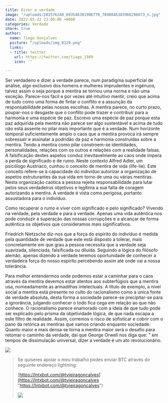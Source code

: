 ```yaml
---
title: Dizer a verdade
image: "/uploads/281576240_693546301906778_7090046383966296673_n.jpg"
date: 2022-05-22 23:00:00 +0000
categories: Verdade
share: true
author:
  name: Tiago Gonçalves
  picture: "/uploads/img_0129.png"
  links:
  - title: twitter
    url: https://twitter.com/tiago_1989
    icon: ''

---
```

Ser verdadeiro e dizer a verdade parece, num paradigma superficial de análise, algo exclusivo dos homens e mulheres imprudentes e ingénuos, talvez assim o seja porque a mentira se tornou uma norma e não uma exceção. Parece-nos fácil e por vezes até intuitivo mentir, creio que acima de tudo como uma forma de fintar o conflito e a assunção da responsabilidade pelas nossas escolhas. A mentira parece, no curto prazo, poupar-nos o desgaste que o conflito pode trazer e contribuir para a harmonia e uma espécie de paz. Escrevo uma espécie de paz porque esta paz adquirida pela mentira não parece ser algo sustentável e acima de tudo não está assente no pilar mais importante que é a verdade. Num horizonte temporal suficientemente amplo o caos que a mentira provoca irá sempre sobressair e assinalar a podridão da paz e harmonia construídas sobre a mentira. Tendo a mentira como pilar constroem-se identidades, personalidades, relações com os outros e relações com a realidade falsas. A falsificação destes aspetos conduz inevitavelmente ao caos onde impera a perda de significado e de rumo. Neste contexto Alfred Adler, um psicólogo Austríaco, cunhou o conceito de mentira de vida (life-lie). Este conceito refere-se à capacidade do indivíduo autorizar a organização de aspetos estruturantes da sua vida em torno de uma ou várias mentiras. Nesta organização caótica a pessoa rejeita responsabilidade para lutar pelos seus verdadeiros objetivos e legitima a sua falta de coragem autorizando a mentira. A verdade é vista como perigosa, portanto assustadora para o indivíduo.

Como recuperar o rumo e viver com significado e pelo significado? Vivendo na verdade, pela verdade e para a verdade.  Apenas uma vida autêntica nos pode conduzir á superação das nossas corrupções e a alcançar  de forma autêntica os objetivos que consideramos mais significativos.

Friedrich Nietzsche diz-nos que a força do espírito do indivíduo é medida pela quantidade de verdade que este está disposto a tolerar, mais concretamente em que grau a pessoa necessita que a verdade seja suavizada, silenciada, falsificada ou diluída. Seguindo a lógica do filósofo alemão, apenas dizendo a verdade teremos oportunidade de conhecer a verdadeira força do nosso espírito percebendo assim até onde vai a nossa tolerância.

Para melhor entendermos onde podemos estar a caminhar para o caos através da mentira devemos estar atentos aos subterfúgios que a mentira usa, nomeadamente as armadilhas intelectuais. A título de exemplo, a nível social a mentira está presente no culto do racionalismo como a única fonte de verdade absoluta, desta forma a sociedade parece-se precipitar-se para a ignorância, julgando conhecer o todo fica cega em relação ao que não conhece. O racionalismo parece enamorado com a ideia de que tudo pode ser explicado pelo prisma da objetividade lógica, de que nada escapa a este filtro de realidade. Assim, corremos o risco de sofisticar e cobrir com o pano da retórica as mentiras que vamos criando enquanto sociedade. Quanto maior e mais densa se torna a mentira maior será o desafio para retomar o caminho da verdade, daí que George Orwell nos diga que: " em tempos de dissimulação universal, dizer a verdade é um ato revolucionário.

![](https://i.imgur.com/I5U8pJu.png)

> Se quiseres apoiar o meu trabalho podes enviar BTC através do seguinte endereço lightning:
>
> [https://lntxbot.com/@tvieiragoncalves](https://lntxbot.com/@tvieiragoncalves "https://lntxbot.com/@tvieiragoncalves")
>
> ![](https://i.imgur.com/v8i5Xd3.png)